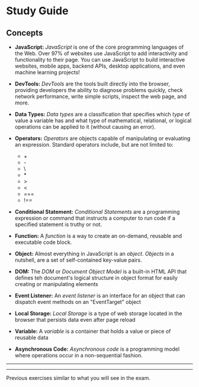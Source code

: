 # Study Guide

## Concepts

- **JavaScript:** _JavaScript_ is one of the core programming languages of the Web. Over 97% of websites use JavaScript to add interactivity and functionality to their page. You can use JavaScript to build interactive websites, mobile apps, backend APIs, desktop applications, and even machine learning projects!

- **DevTools:** _DevTools_ are the tools built directly into the browser, providing developers the ability to diagnose problems quickly, check network performance, write simple scripts, inspect the web page, and more.

- **Data Types:** _Data types_ are a classification that specifies which _type_ of value a variable has and what type of mathematical, relational, or logical operations can be applied to it (without causing an error).

- **Operators:** _Operators_ are objects capable of manipulating or evaluating an expression. Standard operators include, but are not limited to:

  - \+
  - \-
  - \
  - \*
  - \>
  - <
  - ===
  - !==

- **Conditional Statement:** _Conditional Statements_ are a programming expression or command that instructs a computer to run code if a specified statement is truthy or not.

- **Function:** A _function_ is a way to create an on-demand, reusable and executable code block.

- **Object:** Almost everything in JavaScript is an _object_. _Objects_ in a nutshell, are a set of self-contained key-value pairs.

- **DOM:** The _DOM_ or _Document Object Model_ is a built-in HTML API that defines teh document's logical structure in object format for easily creating or manipulating elements

- **Event Listener:** An _event listener_ is an interface for an object that can dispatch event methods on an "EventTarget" object

- **Local Storage:** _Local Storage_ is a type of web storage located in the browser that persists data even after page reload

- **Variable:** A _variable_ is a container that holds a value or piece of reusable data

- **Asynchronous Code:** _Asynchronous code_ is a programming model where operations occur in a non-sequential fashion.

---

---


Previous exercises similar to what you will see in the exam.
